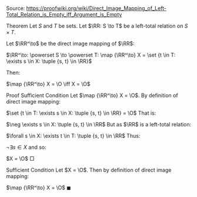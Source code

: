 # 

Source: https://proofwiki.org/wiki/Direct_Image_Mapping_of_Left-Total_Relation_is_Empty_iff_Argument_is_Empty



Theorem
Let $S$ and $T$ be sets.
Let $\RR: S \to T$ be a left-total relation on $S \times T$.

Let $\RR^\to$ be the direct image mapping of $\RR$:

$\RR^\to: \powerset S \to \powerset T: \map {\RR^\to} X = \set {t \in T: \exists s \in X: \tuple {s, t} \in \RR}$

Then:

$\map {\RR^\to} X = \O \iff X = \O$


Proof
Sufficient Condition
Let $\map {\RR^\to} X = \O$.
By definition of direct image mapping:

$\set {t \in T: \exists s \in X: \tuple {s, t} \in \RR} = \O$
That is:

$\neg \exists s \in X: \tuple {s, t} \in \RR$
But as $\RR$ is a left-total relation:

$\forall s \in X: \exists t \in T: \tuple {s, t} \in \RR$
Thus:

$\neg \exists s \in X$
and so:

$X = \O$
$\Box$


Sufficient Condition
Let $X = \O$.
Then by definition of direct image mapping:

$\map {\RR^\to} X = \O$
$\blacksquare$





